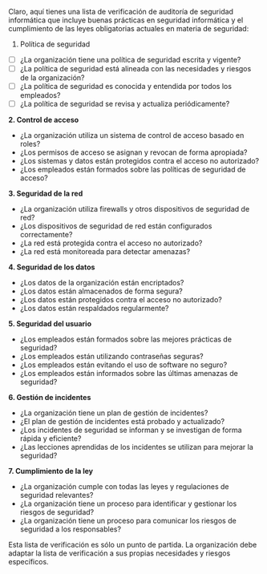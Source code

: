 
Claro, aquí tienes una lista de verificación de auditoría de seguridad informática que incluye buenas prácticas en seguridad informática y el cumplimiento de las leyes obligatorias actuales en materia de seguridad:

1. Política de seguridad

- [ ] ¿La organización tiene una política de seguridad escrita y vigente?
- [ ] ¿La política de seguridad está alineada con las necesidades y riesgos de la organización?
- [ ] ¿La política de seguridad es conocida y entendida por todos los empleados?
- [ ] ¿La política de seguridad se revisa y actualiza periódicamente?

**2. Control de acceso**

* ¿La organización utiliza un sistema de control de acceso basado en roles?
* ¿Los permisos de acceso se asignan y revocan de forma apropiada?
* ¿Los sistemas y datos están protegidos contra el acceso no autorizado?
* ¿Los empleados están formados sobre las políticas de seguridad de acceso?

**3. Seguridad de la red**

* ¿La organización utiliza firewalls y otros dispositivos de seguridad de red?
* ¿Los dispositivos de seguridad de red están configurados correctamente?
* ¿La red está protegida contra el acceso no autorizado?
* ¿La red está monitoreada para detectar amenazas?

**4. Seguridad de los datos**

* ¿Los datos de la organización están encriptados?
* ¿Los datos están almacenados de forma segura?
* ¿Los datos están protegidos contra el acceso no autorizado?
* ¿Los datos están respaldados regularmente?

**5. Seguridad del usuario**

* ¿Los empleados están formados sobre las mejores prácticas de seguridad?
* ¿Los empleados están utilizando contraseñas seguras?
* ¿Los empleados están evitando el uso de software no seguro?
* ¿Los empleados están informados sobre las últimas amenazas de seguridad?

**6. Gestión de incidentes**

* ¿La organización tiene un plan de gestión de incidentes?
* ¿El plan de gestión de incidentes está probado y actualizado?
* ¿Los incidentes de seguridad se informan y se investigan de forma rápida y eficiente?
* ¿Las lecciones aprendidas de los incidentes se utilizan para mejorar la seguridad?

**7. Cumplimiento de la ley**

* ¿La organización cumple con todas las leyes y regulaciones de seguridad relevantes?
* ¿La organización tiene un proceso para identificar y gestionar los riesgos de seguridad?
* ¿La organización tiene un proceso para comunicar los riesgos de seguridad a los responsables?

Esta lista de verificación es sólo un punto de partida. La organización debe adaptar la lista de verificación a sus propias necesidades y riesgos específicos.
